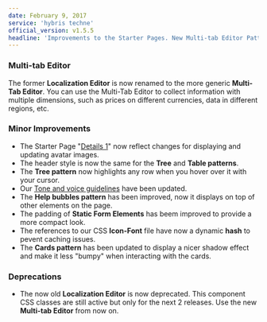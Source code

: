 ```yaml
---
date: February 9, 2017
service: 'hybris techne'
official_version: v1.5.5
headline: 'Improvements to the Starter Pages. New Multi-tab Editor Pattern.'
---
```


### Multi-tab Editor 
The former **Localization Editor** is now renamed to the more generic **Multi-Tab Editor**. You can use the Multi-Tab Editor to collect information with multiple dimensions, such as prices on different currencies, data in different regions, etc.

### Minor Improvements
* The Starter Page "[Details 1](https://techne.yaas.io/starterpages/details-1.html)" now reflect changes for displaying and updating avatar images.
* The header style is now the same for the **Tree** and **Table patterns**.
* The **Tree pattern** now highlights any row when you hover over it with your cursor. 
* Our [Tone and voice guidelines](https://techne.yaas.io/Guidelines.html#guidelines-tone-voice) have been updated.
* The **Help bubbles pattern** has been improved, now it displays on top of other elements on the page.
* The padding of **Static Form Elements** has beem improved to provide a more compact look.
* The references to our CSS **Icon-Font** file have now a dynamic **hash** to pevent caching issues.
* The **Cards pattern** has been updated to display a nicer shadow effect and make it less "bumpy" when interacting with the cards.

### Deprecations
* The now old **Localization Editor** is now deprecated. This component CSS classes are still active but only for the next 2 releases. Use the new **Multi-tab Editor** from now on.